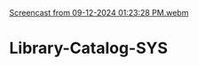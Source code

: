 
[Screencast from 09-12-2024 01:23:28 PM.webm](https://github.com/user-attachments/assets/9debc597-f19b-4505-86ae-792fe5984000)

# Library-Catalog-SYS
